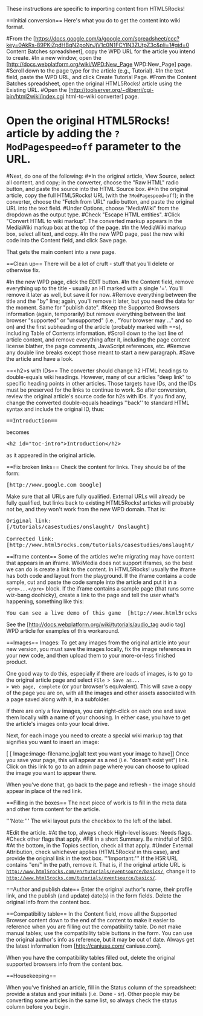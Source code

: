 These instructions are specific to importing content from HTML5Rocks!

==Initial conversion==
Here's what you do to get the content into wiki format.

#From the [https://docs.google.com/a/google.com/spreadsheet/ccc?key=0AkRs-89PKiZpdHBqN2poNnJjV1c0N1FCYlN3ZUtpZ3c&pli=1#gid=0 Content Batches spreadsheet], copy the WPD URL for the article you intend to create.
#In a new window, open the [http://docs.webplatform.org/wiki/WPD:New_Page WPD:New_Page] page.
#Scroll down to the page type for the article (e.g., Tutorial).
#In the text field, paste the WPD URL, and click Create Tutorial Page.
#From the Content Batches spreadsheet, open the original HTML5Rocks! article using the Existing URL.
#Open the [http://toolserver.org/~diberri/cgi-bin/html2wiki/index.cgi html-to-wiki converter] page.
# Open the original HTML5Rocks! article by adding the <code>?ModPagespeed=off</code> parameter to the URL.
#Next, do one of the following:
#*In the original article, View Source, select all content, and copy; in the converter, choose the "Raw HTML" radio button, and paste the source into the HTML Source box.
#*In the original article, copy the full HTML5Rocks! URL (with the <code>?ModPagespeed=off</code>); in the converter, choose the "Fetch from URL" radio button, and paste the original URL into the text field.
#Under Options, choose "MediaWiki" from the dropdown as the output type. 
#Check "Escape HTML entities".
#Click "Convert HTML to wiki markup". The converted markup appears in the MediaWiki markup box at the top of the page.
#In the MediaWiki markup box, select all text, and copy.
#In the new WPD page, past the new wiki code into the Content field, and click Save page.

That gets the main content into a new page.

==Clean up==
There will be a lot of cruft - stuff that you'll delete or otherwise fix.

#In the new WPD page, click the EDIT button.
#In the Content field, remove everything up to the title - usually an H1 marked with a single '='. You'll remove it later as well, but save it for now.
#Remove everything between the title and the "by" line; again, you'll remove it later, but you need the data for the moment. Same for "publish date".
#Keep the Supported Browsers information (again, temporarily) but remove everything between the last browser "supported" or "unsupported" (i.e., "Your browser may ..." and so on) and the first subheading of the article (probably marked with ==s), including Table of Contents information.
#Scroll down to the last line of article content, and remove everything after it, including the page content license blather, the page comments, JavaScript references, etc.
#Remove any double line breaks except those meant to start a new paragraph.
#Save the article and have a look.


==&lt;h2&gt;s with IDs==
The converter should change h2 HTML headings to double-equals wiki headings. However, many of our articles "deep link" to specific heading points in other articles. Those targets have IDs, and the IDs must be preserved for the links to continue to work. So after conversion, review the original article's source code for h2s with IDs. If you find any, change the converted double-equals headings ''back'' to standard HTML syntax and include the original ID, thus: 

<pre>
==Introduction==
</pre>
becomes
<pre>
&lt;h2 id="toc-intro"&gt;Introduction&lt;/h2&gt;
</pre>
as it appeared in the original article.

==Fix broken links==
Check the content for links. They should be of the form: 
<pre>[http://www.google.com Google]</pre>

Make sure that all URLs are fully qualified. External URLs will already be fully qualified, but links back to existing HTML5Rocks! articles will probably not be, and they won't work from the new WPD domain. That is:

<pre>
Original link:
[/tutorials/casestudies/onslaught/ Onslaught]

Corrected link:
[http://www.html5rocks.com/tutorials/casestudies/onslaught/ Onslaught]
</pre>

==iframe content==
Some of the articles we're migrating may have content that appears in an iframe. WikiMedia does not support iframes, so the best we can do is create a link to the content. In HTML5Rocks! usually the iframe has both code and layout from the playground. If the iframe contains a code sample, cut and paste the code sample into the article and put it in a <code>&lt;pre&gt;...&lt;/pre&gt;</code> block. If the iframe contains a sample page (that runs some wiz-bang doohicky), create a link to the page and tell the user what's happening, something like this:

<pre>
You can see a live demo of this game  [http://www.html5rocks.com/tutorials/casestudies/onslaught/ here].
</pre> 

See the [http://docs.webplatform.org/wiki/tutorials/audio_tag audio tag] WPD article for examples of this workaround. 

==Images==
Images: To get any images from the original article into your new version, you must save the images locally, fix the image references in your new code, and then upload them to your more-or-less finished product. 

One good way to do this, especially if there are loads of images, is to go to the original article page and select <code>File &gt; Save as... &gt; Web page, complete</code> (or your browser's equivalent). This will save a copy of the page you are on, with all the images and other assets associated with a page saved along with it, in a subfolder.

If there are only a few images, you can right-click on each one and save them locally with a name of your choosing. In either case, you have to get the article's images onto your local drive.

Next, for each image you need to create a special wiki markup tag that signifies you want to insert an image:

[ [ Image:image-filename.jpg|alt text you want your image to have]]
Once you save your page, this will appear as a red (i.e. "doesn't exist yet") link. Click on this link to go to an admin page where you can choose to upload the image you want to appear there.

When you've done that, go back to the page and refresh - the image should appear in place of the red link.


==Filling in the boxes==
The next piece of work is to fill in the meta data and other form content for the article.

'''Note:''' The wiki layout puts the checkbox to the left of the label.

#Edit the article.
#At the top, always check High-level issues: Needs flags.
#Check other flags that apply.
#Fill in a short Summary. Be mindful of SEO.
#At the bottom, in the Topics section, check all that apply.
#Under External Attribution, check whichever applies (HTML5Rocks! in this case), and provide the original link in the text box. '''Important:''' If the H5R URL contains "en/" in the path, remove it. That is, if the original article URL is <code>http://www.html5rocks.com/en/tutorials/eventsource/basics/</code>, change it to <code>http://www.html5rocks.com/tutorials/eventsource/basics/</code>.

==Author and publish date==
Enter the original author's name, their profile link, and the publish (and update) date(s) in the form fields. Delete the original info from the content box.

==Compatibility table==
In the Content field, move all the Supported Browser content down to the end of the content to make it easier to reference when you are filling out the compatibility table. Do not make manual tables; use the compatibility table buttons in the form. You can use the original author's info as reference, but it may be out of date. Always get the latest information from [http://caniuse.com/ caniuse.com].

When you have the compatibility tables filled out, delete the original supported browsers info from the content box.

==Housekeeping==

When you've finished an article, fill in the Status column of the spreadsheet: provide a status and your initials (i.e. Done - sr). Other people may be converting some articles in the same list, so always check the status column before you begin.
